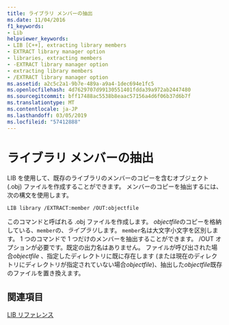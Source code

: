 ```yaml
---
title: ライブラリ メンバーの抽出
ms.date: 11/04/2016
f1_keywords:
- Lib
helpviewer_keywords:
- LIB [C++], extracting library members
- EXTRACT library manager option
- libraries, extracting members
- -EXTRACT library manager option
- extracting library members
- /EXTRACT library manager option
ms.assetid: a2c5c2a1-9b7e-489a-a9a4-1dec694e1fc5
ms.openlocfilehash: 4d7629707d99130551401fdda39a972ab2447480
ms.sourcegitcommit: bff17488ac5538b8eaac57156a4d6f06b37d6b7f
ms.translationtype: MT
ms.contentlocale: ja-JP
ms.lasthandoff: 03/05/2019
ms.locfileid: "57412888"
---
```

# <a name="extracting-a-library-member"></a>ライブラリ メンバーの抽出

LIB を使用して、既存のライブラリのメンバーのコピーを含むオブジェクト (.obj) ファイルを作成することができます。 メンバーのコピーを抽出するには、次の構文を使用します。

```
LIB library /EXTRACT:member /OUT:objectfile
```

このコマンドと呼ばれる .obj ファイルを作成します。 *objectfile*のコピーを格納している、`member`の、*ライブラリ*します。 `member`名は大文字小文字を区別します。 1 つのコマンドで 1 つだけのメンバーを抽出することができます。 /OUT オプションが必要です。既定の出力名はありません。 ファイルが呼び出された場合*objectfile* 、指定したディレクトリに既に存在します (または現在のディレクトリにディレクトリが指定されていない場合*objectfile*)、抽出した*objectfile*既存のファイルを置き換えます。

## <a name="see-also"></a>関連項目

[LIB リファレンス](../../build/reference/lib-reference.md)
